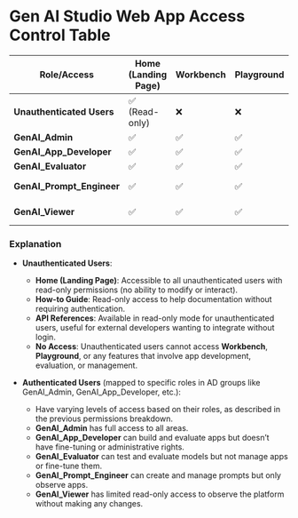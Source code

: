 
# Gen AI Studio Web App Access Control Table

| **Role/Access**           | **Home (Landing Page)** | **Workbench** | **Playground** | **How-to Guide** | **API References** | **Build Your Apps** | **Evaluate** | **Fine-Tuning** | **Administration** | **Prompt Management** |
|---------------------------|-------------------------|---------------|----------------|------------------|-------------------|---------------------|--------------|-----------------|--------------------|-----------------------|
| **Unauthenticated Users**  | ✅ (Read-only)           | ❌            | ❌             | ✅ (Read-only)    | ✅ (Read-only)     | ❌                  | ❌           | ❌              | ❌                 | ❌                    |
| **GenAI_Admin**            | ✅                       | ✅            | ✅             | ✅                | ✅                 | ✅                  | ✅           | ✅              | ✅                 | ✅                    |
| **GenAI_App_Developer**    | ✅                       | ✅            | ✅             | ✅                | ✅                 | ✅                  | Limited      | ❌              | ❌                 | Limited               |
| **GenAI_Evaluator**        | ✅                       | ✅            | ✅             | ✅                | ❌                 | ❌                  | ✅           | ❌              | ❌                 | Read-only             |
| **GenAI_Prompt_Engineer**  | ✅                       | ✅            | ✅             | ✅                | ✅                 | Read-only           | Read-only    | ❌              | ❌                 | ✅                    |
| **GenAI_Viewer**           | ✅                       | ✅            | ✅             | ✅                | ✅                 | Read-only           | Read-only    | ❌              | ❌                 | Read-only             |

### Explanation

- **Unauthenticated Users**:
   - **Home (Landing Page)**: Accessible to all unauthenticated users with read-only permissions (no ability to modify or interact).
   - **How-to Guide**: Read-only access to help documentation without requiring authentication.
   - **API References**: Available in read-only mode for unauthenticated users, useful for external developers wanting to integrate without login.
   - **No Access**: Unauthenticated users cannot access **Workbench**, **Playground**, or any features that involve app development, evaluation, or management.

- **Authenticated Users** (mapped to specific roles in AD groups like GenAI_Admin, GenAI_App_Developer, etc.):
   - Have varying levels of access based on their roles, as described in the previous permissions breakdown.
   - **GenAI_Admin** has full access to all areas.
   - **GenAI_App_Developer** can build and evaluate apps but doesn’t have fine-tuning or administrative rights.
   - **GenAI_Evaluator** can test and evaluate models but not manage apps or fine-tune them.
   - **GenAI_Prompt_Engineer** can create and manage prompts but only observe apps.
   - **GenAI_Viewer** has limited read-only access to observe the platform without making any changes.
